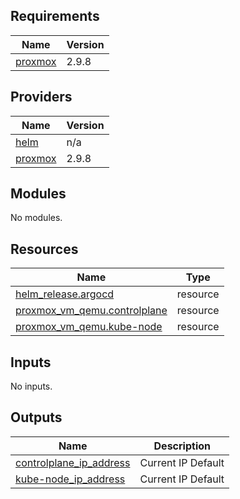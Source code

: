 <!-- BEGIN_TF_DOCS -->
## Requirements

| Name | Version |
|------|---------|
| <a name="requirement_proxmox"></a> [proxmox](#requirement\_proxmox) | 2.9.8 |

## Providers

| Name | Version |
|------|---------|
| <a name="provider_helm"></a> [helm](#provider\_helm) | n/a |
| <a name="provider_proxmox"></a> [proxmox](#provider\_proxmox) | 2.9.8 |

## Modules

No modules.

## Resources

| Name | Type |
|------|------|
| [helm_release.argocd](https://registry.terraform.io/providers/hashicorp/helm/latest/docs/resources/release) | resource |
| [proxmox_vm_qemu.controlplane](https://registry.terraform.io/providers/telmate/proxmox/2.9.8/docs/resources/vm_qemu) | resource |
| [proxmox_vm_qemu.kube-node](https://registry.terraform.io/providers/telmate/proxmox/2.9.8/docs/resources/vm_qemu) | resource |

## Inputs

No inputs.

## Outputs

| Name | Description |
|------|-------------|
| <a name="output_controlplane_ip_address"></a> [controlplane\_ip\_address](#output\_controlplane\_ip\_address) | Current IP Default |
| <a name="output_kube-node_ip_address"></a> [kube-node\_ip\_address](#output\_kube-node\_ip\_address) | Current IP Default |
<!-- END_TF_DOCS -->